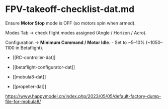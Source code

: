 
# FPV-takeoff-checklist-dat.md

Ensure **Motor Stop** mode is OFF (so motors spin when armed).


Modes Tab → check flight modes assigned (Angle / Horizon / Acro).






Configuration → **Minimum Command / Motor Idle**. - Set to ~5–10% (~1050–1100 in Betaflight).

- [[RC-controller-dat]]


- [[betaflight-configurator-dat]]

- [[mobula8-dat]]

- [[propeller-dat]]


https://www.happymodel.cn/index.php/2023/05/05/default-factory-dump-file-for-mobula8/